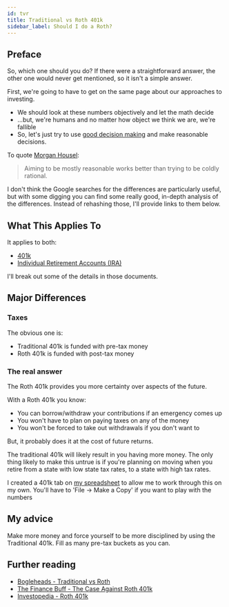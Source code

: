 ```yaml
---
id: tvr 
title: Traditional vs Roth 401k
sidebar_label: Should I do a Roth?
---
```

## Preface

So, which one should you do?  If there were a straightforward answer, the other one would never get mentioned, so it isn't a simple answer.  

First, we're going to have to get on the same page about our approaches to investing.
* We should look at these numbers objectively and let the math decide
* ...but, we're humans and no matter how object we think we are, we're fallible
* So, let's just try to use [good decision making](/Personal-Growth/decision-making) and make reasonable decisions.

To quote [Morgan Housel](https://twitter.com/morganhousel):

> Aiming to be mostly reasonable works better than trying to be coldly rational.

I don't think the Google searches for the differences are particularly useful, but with some digging you can find some really good, in-depth analysis of the differences.  Instead of rehashing those, I'll provide links to them below.

## What This Applies To

It applies to both:
* [401k](401k)
* [Individual Retirement Accounts (IRA)](ira)

I'll break out some of the details in those documents.

## Major Differences

### Taxes
The obvious one is:
* Traditional 401k is funded with pre-tax money
* Roth 401k is funded with post-tax money

### The real answer

The Roth 401k provides you more certainty over aspects of the future.

With a Roth 401k you know:
* You can borrow/withdraw your contributions if an emergency comes up
* You won't have to plan on paying taxes on any of the money
* You won't be forced to take out withdrawals if you don't want to

But, it probably does it at the cost of future returns.

The traditional 401k will likely result in you having more money.  The only thing likely to make this untrue is if you're planning on moving when you retire from a state with low state tax rates, to a state with high tax rates.

I created a 401k tab on [my spreadsheet](https://docs.google.com/spreadsheets/d/1y3HWSfN4bGt7S5OjlKtTXmiEOeoyn44JVXM31QebP1w/edit?usp=sharing) to allow me to work through this on my own.  You'll have to 'File -> Make a Copy' if you want to play with the numbers

## My advice
Make more money and force yourself to be more disciplined by using the Traditional 401k.  Fill as many pre-tax buckets as you can.

## Further reading
* [Bogleheads - Traditional vs Roth](https://www.bogleheads.org/wiki/Traditional_versus_Roth)
* [The Finance Buff - The Case Against Roth 401k](https://thefinancebuff.com/case-against-roth-401k.html)
* [Investopedia - Roth 401k](https://www.investopedia.com/terms/r/roth401k.asp)
